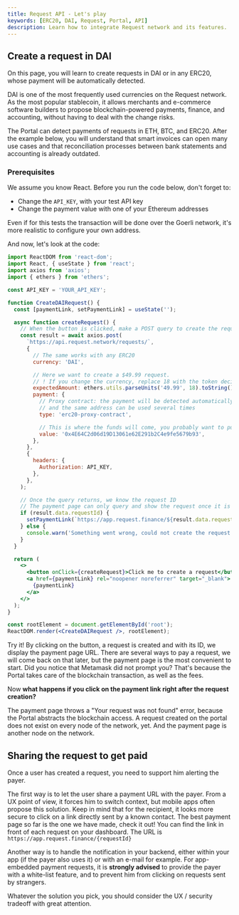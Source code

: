 ```yaml
---
title: Request API - Let's play
keywords: [ERC20, DAI, Request, Portal, API]
description: Learn how to integrate Request network and its features.
---
```


## Create a request in DAI

On this page, you will learn to create requests in DAI or in any ERC20, whose payment will be automatically detected.

DAI is one of the most frequently used currencies on the Request network. As the most popular stablecoin, it allows merchants and e-commerce software builders to propose blockchain-powered payments, finance, and accounting, without having to deal with the change risks.

The Portal can detect payments of requests in ETH, BTC, and ERC20. After the example below, you will understand that smart invoices can open many use cases and that reconciliation processes between bank statements and accounting is already outdated.

### Prerequisites

We assume you know React. Before you run the code below, don't forget to:

- Change the `API_KEY`, with your test API key
- Change the payment value with one of your Ethereum addresses

Even if for this tests the transaction will be done over the Goerli network, it's more realistic to configure your own address.

And now, let's look at the code:

```jsx
import ReactDOM from 'react-dom';
import React, { useState } from 'react';
import axios from 'axios';
import { ethers } from 'ethers';

const API_KEY = 'YOUR_API_KEY';

function CreateDAIRequest() {
  const [paymentLink, setPaymentLink] = useState('');

  async function createRequest() {
    // When the button is clicked, make a POST query to create the request
    const result = await axios.post(
      `https://api.request.network/requests/`,
      {
        // The same works with any ERC20
        currency: 'DAI',

        // Here we want to create a $49.99 request.
        // ! If you change the currency, replace 18 with the token decimals
        expectedAmount: ethers.utils.parseUnits('49.99', 18).toString(),
        payment: {
          // Proxy contract: the payment will be detected automatically
          // and the same address can be used several times
          type: 'erc20-proxy-contract',

          // This is where the funds will come, you probably want to put your address
          value: '0x4E64C2d06d19D13061e62E291b2C4e9fe5679b93',
        },
      },
      {
        headers: {
          Authorization: API_KEY,
        },
      },
    );

    // Once the query returns, we know the request ID
    // The payment page can only query and show the request once it is broadcasted over Ethereum.
    if (result.data.requestId) {
      setPaymentLink(`https://app.request.finance/${result.data.requestId}`);
    } else {
      console.warn('Something went wrong, could not create the request or retrieve requestId.');
    }
  }

  return (
    <>
      <button onClick={createRequest}>Click me to create a request</button>
      <a href={paymentLink} rel="noopener noreferrer" target="_blank">
        {paymentLink}
      </a>
    </>
  );
}

const rootElement = document.getElementById('root');
ReactDOM.render(<CreateDAIRequest />, rootElement);
```

Try it! By clicking on the button, a request is created and with its ID, we display the payment page URL. There are several ways to pay a request, we will come back on that later, but the payment page is the most convenient to start. Did you notice that Metamask did not prompt you? That's because the Portal takes care of the blockchain transaction, as well as the fees.

Now **what happens if you click on the payment link right after the request creation?**

The payment page throws a "Your request was not found" error, because the Portal abstracts the blockchain access. A request created on the portal does not exist on every node of the network, yet. And the payment page is another node on the network.

## Sharing the request to get paid

Once a user has created a request, you need to support him alerting the payer.

The first way is to let the user share a payment URL with the payer. From a UX point of view, it forces him to switch context, but mobile apps often propose this solution. Keep in mind that for the recipient, it looks more secure to click on a link directly sent by a known contact. The best payment page so far is the one we have made, check it out! You can find the link in front of each request on your dashboard. The URL is `https://app.request.finance/{requestId}`

Another way is to handle the notification in your backend, either within your app (if the payer also uses it) or with an e-mail for example. For app-embedded payment requests, it is **strongly advised** to provide the payer with a white-list feature, and to prevent him from clicking on requests sent by strangers.

Whatever the solution you pick, you should consider the UX / security tradeoff with great attention.
